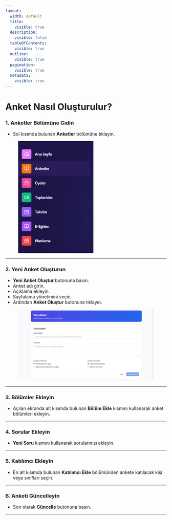 ```yaml
---
layout:
  width: default
  title:
    visible: true
  description:
    visible: false
  tableOfContents:
    visible: true
  outline:
    visible: true
  pagination:
    visible: true
  metadata:
    visible: true
---
```


# Anket Nasıl Oluşturulur?

### 1. Anketler Bölümüne Gidin

* Sol kısımda bulunan **Anketler** bölümüne tıklayın.

<figure><img src="../.gitbook/assets/Ekran görüntüsü 2025-09-02 120840.png" alt="" width="235"><figcaption></figcaption></figure>

***

### 2. Yeni Anket Oluşturun

* **Yeni Anket Oluştur** butonuna basın.
* Anket adı girin.
* Açıklama ekleyin.
* Sayfalama yönetimini seçin.
* Ardından **Anket Oluştur** butonuna tıklayın.

<figure><img src="../.gitbook/assets/anket.png" alt="" width="563"><figcaption></figcaption></figure>

***

### 3. Bölümler Ekleyin

* Açılan ekranda alt kısımda bulunan **Bölüm Ekle** kısmını kullanarak anket bölümleri ekleyin.

***

### 4. Sorular Ekleyin

* **Yeni Soru** kısmını kullanarak sorularınızı ekleyin.

***

### 5. Katılımcı Ekleyin

* En alt kısımda bulunan **Katılımcı Ekle** bölümünden ankete katılacak kişi veya sınıfları seçin.

***

### 6. Anketi Güncelleyin

* Son olarak **Güncelle** butonuna basın.

***
